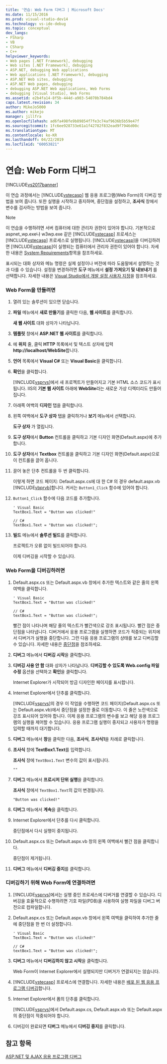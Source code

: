 ```yaml
---
title: '연습: Web Form 디버그 | Microsoft Docs'
ms.date: 11/15/2016
ms.prod: visual-studio-dev14
ms.technology: vs-ide-debug
ms.topic: conceptual
dev_langs:
- FSharp
- VB
- CSharp
- C++
helpviewer_keywords:
- Web pages [.NET Framework], debugging
- Web sites [.NET Framework], debugging
- ASP.NET, debugging Web applications
- Web applications [.NET Framework], debugging
- ASP.NET Web sites, debugging
- ASP.NET Web pages, debugging
- debugging ASP.NET Web applications, Web Forms
- debugging [Visual Studio], Web Forms
ms.assetid: e2b4fa14-8f5b-444d-a903-54070b784bd4
caps.latest.revision: 34
author: MikeJo5000
ms.author: mikejo
manager: jillfra
ms.openlocfilehash: ad6fa498fe9b89854f7fe3c74af9636b5b59e47f
ms.sourcegitcommit: 1fc6ee928733e61a1f42782f832ead9f7946d00c
ms.translationtype: MT
ms.contentlocale: ko-KR
ms.lasthandoff: 04/22/2019
ms.locfileid: "60053821"
---
```

# <a name="walkthrough-debugging-a-web-form"></a>연습: Web Form 디버그
[!INCLUDE[vs2017banner](../includes/vs2017banner.md)]

이 연습 과정에서는 [!INCLUDE[vstecasp](../includes/vstecasp-md.md)] 웹 응용 프로그램(Web Form)의 디버깅 방법을 보여 줍니다. 또한 실행을 시작하고 중지하며, 중단점을 설정하고, **조사식** 창에서 변수를 검사하는 방법을 보여 줍니다.  
  
> [!NOTE]
>  이 연습을 수행하려면 서버 컴퓨터에 대한 관리자 권한이 있어야 합니다. 기본적으로 aspnet_wp.exe나 w3wp.exe 같은 [!INCLUDE[vstecasp](../includes/vstecasp-md.md)] 프로세스는 [!INCLUDE[vstecasp](../includes/vstecasp-md.md)] 프로세스로 실행됩니다. [!INCLUDE[vstecasp](../includes/vstecasp-md.md)]을 디버깅하려면 [!INCLUDE[vstecasp](../includes/vstecasp-md.md)]이 실행되는 컴퓨터에서 관리자 권한이 있어야 합니다. 자세한 내용은 [System Requirements](../debugger/aspnet-debugging-system-requirements.md)항목을 참조하세요.  
  
 표시되는 대화 상자와 메뉴 명령은 실제 설정이나 버전에 따라 도움말에서 설명하는 것과 다를 수 있습니다. 설정을 변경하려면 **도구** 메뉴에서 **설정 가져오기 및 내보내기** 를 선택합니다. 자세한 내용은 [Visual Studio에서 개발 설정 사용자 지정](http://msdn.microsoft.com/22c4debb-4e31-47a8-8f19-16f328d7dcd3)을 참조하세요.  
  
### <a name="to-create-the-web-form"></a>Web Form을 만들려면  
  
1. 열려 있는 솔루션이 있으면 닫습니다.  
  
2. **파일** 메뉴에서 **새로 만들기**를 클릭한 다음, **웹 사이트**를 클릭합니다.  
  
     **새 웹 사이트** 대화 상자가 나타납니다.  
  
3. **템플릿** 창에서 **ASP.NET 웹 사이트**를 클릭합니다.  
  
4. 에 **위치** 줄, 클릭 **HTTP** 목록에서 및 텍스트 상자에 입력 **http://localhost/WebSite**합니다.  
  
5. **언어** 목록에서 **Visual C#** 또는 **Visual Basic**을 클릭합니다.  
  
6. **확인**을 클릭합니다.  
  
     [!INCLUDE[vsprvs](../includes/vsprvs-md.md)]에서 새 프로젝트가 만들어지고 기본 HTML 소스 코드가 표시됩니다. IIS의 **기본 웹 사이트** 아래에 **WebSite**라는 새로운 가상 디렉터리도 만들어집니다.  
  
7. 아래쪽 여백의 **디자인** 탭을 클릭합니다.  
  
8. 왼쪽 여백에서 **도구 상자** 탭을 클릭하거나 **보기** 메뉴에서 선택합니다.  
  
     **도구 상자** 가 열립니다.  
  
9. **도구 상자**에서 **Button** 컨트롤을 클릭하고 기본 디자인 화면(Default.aspx)에 추가합니다.  
  
10. **도구 상자**에서 **Textbox** 컨트롤을 클릭하고 기본 디자인 화면(Default.aspx)으로 이 컨트롤을 끌어 옵니다.  
  
11. 끌어 놓은 단추 컨트롤을 두 번 클릭합니다.  
  
     이렇게 하면 코드 페이지: Default.aspx.cs에 대 한 C# 의 경우 default.aspx.vb [!INCLUDE[vbprvb](../includes/vbprvb-md.md)]합니다. 커서는 `Button1_Click` 함수에 있어야 합니다.  
  
12. `Button1_Click` 함수에 다음 코드를 추가합니다.  
  
    ```  
    ' Visual Basic  
    TextBox1.Text = "Button was clicked!"  
  
    // C#  
    TextBox1.Text = "Button was clicked!";  
    ```  
  
13. **빌드** 메뉴에서 **솔루션 빌드**를 클릭합니다.  
  
     프로젝트가 오류 없이 빌드되어야 합니다.  
  
     이제 디버깅을 시작할 수 있습니다.  
  
### <a name="to-debug-the-web-form"></a>Web Form을 디버깅하려면  
  
1. Default.aspx.cs 또는 Default.aspx.vb 창에서 추가한 텍스트와 같은 줄의 왼쪽 여백을 클릭합니다.  
  
    ```  
    ' Visual Basic  
    TextBox1.Text = "Button was clicked!"  
  
    // C#  
    textBox1.Text = "Button was clicked!";  
    ```  
  
     빨간 점이 나타나며 해당 줄의 텍스트가 빨간색으로 강조 표시됩니다. 빨간 점은 중단점을 나타냅니다. 디버거에서 응용 프로그램을 실행하면 코드가 적중되는 위치에서 디버거가 실행을 중단합니다. 그런 다음 응용 프로그램의 상태를 보고 디버깅할 수 있습니다. 자세한 내용은 [중단점](http://msdn.microsoft.com/fe4eedc1-71aa-4928-962f-0912c334d583)을 참조하세요.  
  
2. **디버그** 메뉴에서 **디버깅 시작**을 클릭합니다.  
  
3. **디버깅 사용 안 함** 대화 상자가 나타납니다. **디버깅할 수 있도록 Web.config 파일 수정** 옵션을 선택하고 **확인**을 클릭합니다.  
  
     Internet Explorer가 시작되어 방금 디자인한 페이지를 표시합니다.  
  
4. Internet Explorer에서 단추를 클릭합니다.  
  
     [!INCLUDE[vsprvs](../includes/vsprvs-md.md)]의 경우 이 작업을 수행하면 코드 페이지(Default.aspx.cs 또는 Default.aspx.vb)에서 중단점을 설정한 줄로 이동합니다. 이 줄은 노란색으로 강조 표시되어 있어야 합니다. 이제 응용 프로그램의 변수를 보고 해당 응용 프로그램의 실행을 제어할 수 있습니다. 응용 프로그램 실행이 중지되고 사용자가 명령을 입력할 때까지 대기합니다.  
  
5. **디버그** 메뉴에서 **창**을 클릭한 다음, **조사식**, **조사식1**을 차례로 클릭합니다.  
  
6. **조사식** 창에 **TextBox1.Text**를 입력합니다.  
  
     **조사식** 창에 `TextBox1.Text` 변수의 값이 표시됩니다.  
  
    ```  
    ""  
    ```  
  
7. **디버그** 메뉴에서 **프로시저 단위 실행**을 클릭합니다.  
  
     **조사식** 창에서 `TextBox1.Text`의 값이 변경됩니다.  
  
    ```  
    "Button was clicked!"  
    ```  
  
8. **디버그** 메뉴에서 **계속**을 클릭합니다.  
  
9. Internet Explorer에서 단추를 다시 클릭합니다.  
  
     중단점에서 다시 실행이 중지됩니다.  
  
10. Default.aspx.cs 또는 Default.aspx.vb 창의 왼쪽 여백에서 빨간 점을 클릭합니다.  
  
     중단점이 제거됩니다.  
  
11. **디버그** 메뉴에서 **디버깅 중지**를 클릭합니다.  
  
### <a name="to-attach-to-the-web-form-for-debugging"></a>디버깅하기 위해 Web Form에 연결하려면  
  
1. [!INCLUDE[vsprvs](../includes/vsprvs-md.md)]에서는 실행 중인 프로세스에 디버거를 연결할 수 있습니다. 디버깅을 효율적으로 수행하려면 기호 파일(PDB)을 사용하여 실행 파일을 디버그 버전으로 컴파일합니다.  
  
2. Default.aspx.cs 또는 Default.aspx.vb 창에서 왼쪽 여백을 클릭하여 추가한 줄에 중단점을 한 번 더 설정합니다.  
  
    ```  
    ' Visual Basic  
    TextBox1.Text = "Button was clicked!"  
  
    // C#  
    textBox1.Text = "Button was clicked!";  
    ```  
  
3. **디버그** 메뉴에서 **디버깅하지 않고 시작**을 클릭합니다.  
  
     Web Form이 Internet Explorer에서 실행되지만 디버거가 연결되지는 않습니다.  
  
4. [!INCLUDE[vstecasp](../includes/vstecasp-md.md)] 프로세스에 연결합니다. 자세한 내용은 [배포 된 웹 응용 프로그램 디버깅](../debugger/debugging-deployed-web-applications.md)합니다.  
  
5. Internet Explorer에서 폼의 단추를 클릭합니다.  
  
     [!INCLUDE[vsprvs](../includes/vsprvs-md.md)]에서 Default.aspx.cs, Default.aspx.vb 또는 Default.aspx의 중단점이 적중되어야 합니다.  
  
6. 디버깅이 완료되면 **디버그** 메뉴에서 **디버깅 중지**를 클릭합니다.  
  
## <a name="see-also"></a>참고 항목  
 [ASP.NET 및 AJAX 응용 프로그램 디버그](../debugger/debugging-aspnet-and-ajax-applications.md)
